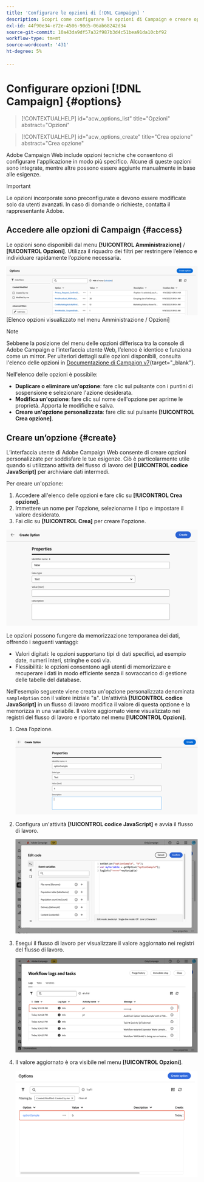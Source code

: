 ```yaml
---
title: 'Configurare le opzioni di [!DNL Campaign] '
description: Scopri come configurare le opzioni di Campaign e creare opzioni personalizzate.
exl-id: 44f90e34-e72e-4506-90d5-06ab68242d34
source-git-commit: 10a43da9df57a32f987b3d4c51bea91da10cbf92
workflow-type: tm+mt
source-wordcount: '431'
ht-degree: 5%

---
```


# Configurare opzioni [!DNL Campaign] {#options}

>[!CONTEXTUALHELP]
>id="acw_options_list"
>title="Opzioni"
>abstract="Opzioni"

>[!CONTEXTUALHELP]
>id="acw_options_create"
>title="Crea opzione"
>abstract="Crea opzione"

Adobe Campaign Web include opzioni tecniche che consentono di configurare l&#39;applicazione in modo più specifico. Alcune di queste opzioni sono integrate, mentre altre possono essere aggiunte manualmente in base alle esigenze.

>[!IMPORTANT]
>Le opzioni incorporate sono preconfigurate e devono essere modificate solo da utenti avanzati. In caso di domande o richieste, contatta il rappresentante Adobe.

## Accedere alle opzioni di Campaign {#access}

Le opzioni sono disponibili dal menu **[!UICONTROL Amministrazione]** / **[!UICONTROL Opzioni]**. Utilizza il riquadro dei filtri per restringere l’elenco e individuare rapidamente l’opzione necessaria.

![](assets/options-list.png)\
[Elenco opzioni visualizzato nel menu Amministrazione / Opzioni]

>[!NOTE]
>Sebbene la posizione del menu delle opzioni differisca tra la console di Adobe Campaign e l’interfaccia utente Web, l’elenco è identico e funziona come un mirror. Per ulteriori dettagli sulle opzioni disponibili, consulta l&#39;elenco delle opzioni in [Documentazione di Campaign v7](https://experienceleague.adobe.com/en/docs/campaign-classic/using/installing-campaign-classic/appendices/configuring-campaign-options){target="_blank"}.

Nell&#39;elenco delle opzioni è possibile:

* **Duplicare o eliminare un&#39;opzione**: fare clic sul pulsante con i puntini di sospensione e selezionare l&#39;azione desiderata.
* **Modifica un&#39;opzione**: fare clic sul nome dell&#39;opzione per aprirne le proprietà. Apporta le modifiche e salva.
* **Creare un&#39;opzione personalizzata**: fare clic sul pulsante **[!UICONTROL Crea opzione]**.

## Creare un’opzione {#create}

L’interfaccia utente di Adobe Campaign Web consente di creare opzioni personalizzate per soddisfare le tue esigenze. Ciò è particolarmente utile quando si utilizzano attività del flusso di lavoro del **[!UICONTROL codice JavaScript]** per archiviare dati intermedi.

Per creare un&#39;opzione:

1. Accedere all&#39;elenco delle opzioni e fare clic su **[!UICONTROL Crea opzione]**.
1. Immettere un nome per l&#39;opzione, selezionarne il tipo e impostare il valore desiderato.
1. Fai clic su **[!UICONTROL Crea]** per creare l&#39;opzione.

![Crea un&#39;interfaccia di opzione che mostra i campi per nome, tipo e valore](assets/options-create.png)

Le opzioni possono fungere da memorizzazione temporanea dei dati, offrendo i seguenti vantaggi:

* Valori digitati: le opzioni supportano tipi di dati specifici, ad esempio date, numeri interi, stringhe e così via.
* Flessibilità: le opzioni consentono agli utenti di memorizzare e recuperare i dati in modo efficiente senza il sovraccarico di gestione delle tabelle del database.

Nell&#39;esempio seguente viene creata un&#39;opzione personalizzata denominata `sampleOption` con il valore iniziale &quot;a&quot;. Un&#39;attività **[!UICONTROL codice JavaScript]** in un flusso di lavoro modifica il valore di questa opzione e la memorizza in una variabile. Il valore aggiornato viene visualizzato nei registri del flusso di lavoro e riportato nel menu **[!UICONTROL Opzioni]**.

1. Crea l’opzione.

   ![Interfaccia di creazione opzione personalizzata con il nome `sampleOption` e il valore iniziale &quot;a&quot;](assets/options-sample-create.png)

1. Configura un&#39;attività **[!UICONTROL codice JavaScript]** e avvia il flusso di lavoro.

   ![Interfaccia di configurazione attività codice JavaScript](assets/options-sample-javascript.png)

1. Esegui il flusso di lavoro per visualizzare il valore aggiornato nei registri del flusso di lavoro.

   ![Registri del flusso di lavoro che mostrano il valore aggiornato dell&#39;opzione personalizzata](assets/options-sample-logs.png)

1. Il valore aggiornato è ora visibile nel menu **[!UICONTROL Opzioni]**.

   ![Il menu Opzioni visualizza il valore aggiornato dell&#39;opzione personalizzata](assets/options-sample-updated.png)
